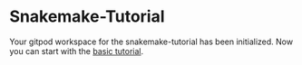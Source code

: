 # Snakemake-Tutorial

Your gitpod workspace for the snakemake-tutorial has been initialized. Now you can start with the [basic tutorial](https://snakemake.readthedocs.io/en/stable/tutorial/basics.html).
